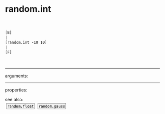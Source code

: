 # random.int

```


[B]
|
[random.int -10 10]
|
[F]

            
```
---
arguments:


---
properties:


see also:<br>
![random.float](img/object_random.float.png)
![random.gauss](img/object_random.gauss.png)
